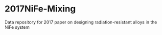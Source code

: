 # 2017NiFe-Mixing
Data repository for 2017 paper on designing radiation-resistant alloys in the NiFe system
